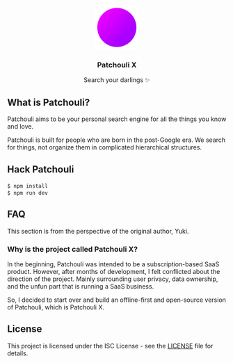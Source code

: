 <div align="center">
  <img src="resources/icon.png" alt="Logo" width="100" height="100">

  <h3 align="center">Patchouli X</h3>

  <p align="center">
    Search your darlings ✨
  </p>
</div>

## What is Patchouli?

Patchouli aims to be your personal search engine for all the things you know and love.

Patchouli is built for people who are born in the post-Google era.
We search for things, not organize them in complicated hierarchical structures.

## Hack Patchouli

```shell-session
$ npm install
$ npm run dev
```

## FAQ

This section is from the perspective of the original author, Yuki.

### Why is the project called Patchouli X?

In the beginning, Patchouli was intended to be a subscription-based SaaS product.
However, after months of development, I felt conflicted about the direction of the project.
Mainly surrounding user privacy, data ownership, and the unfun part that is running a SaaS business.

So, I decided to start over and build an offline-first and open-source version of Patchouli, which is Patchouli X.

## License

This project is licensed under the ISC License - see the [LICENSE](LICENSE) file for details.
